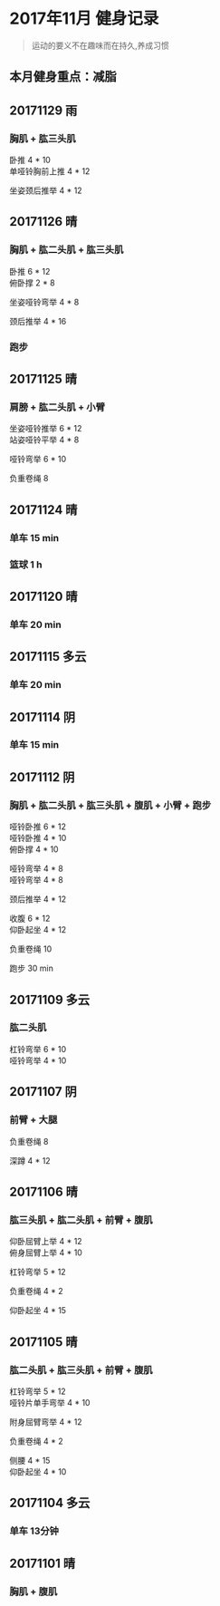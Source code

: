 # 2017年11月 健身记录   
> 运动的要义不在趣味而在持久,养成习惯

本月健身重点：**减脂**
--- 

## 20171129 雨  
### 胸肌 + 肱三头肌   
卧推 4 * 10  
单哑铃胸前上推 4 * 12  

坐姿颈后推举 4 * 12  

## 20171126 晴
### 胸肌 + 肱二头肌 + 肱三头肌
卧推 6 * 12  
俯卧撑 2 * 8  

坐姿哑铃弯举  4 * 8  

颈后推举 4 * 16  

### 跑步

## 20171125 晴
### 肩膀 + 肱二头肌 + 小臂
坐姿哑铃推举 6 * 12  
站姿哑铃平举 4 * 8  

哑铃弯举 6 * 10  

负重卷绳 8 


## 20171124 晴
### 单车 15 min
### 篮球 1 h

## 20171120 晴
### 单车 20 min

## 20171115 多云
### 单车 20 min

## 20171114 阴
### 单车 15 min


## 20171112 阴
### 胸肌 + 肱二头肌 + 肱三头肌 + 腹肌 + 小臂 + 跑步
哑铃卧推 6 * 12  
哑铃卧推 4 * 10  
俯卧撑 4 * 10  

哑铃弯举 4 * 8  
哑铃弯举 4 * 8  

颈后推举 4 * 12  

收腹 6 * 12  
仰卧起坐 4 * 12  

负重卷绳 10 

跑步 30 min

## 20171109 多云
### 肱二头肌
杠铃弯举 6 * 10  
哑铃弯举 4 * 10  

## 20171107 阴
### 前臂 + 大腿
负重卷绳 8  

深蹲 4 * 12

## 20171106 晴
### 肱三头肌 + 肱二头肌 + 前臂 + 腹肌
仰卧屈臂上举 4 * 12  
俯身屈臂上举 4 * 10  

杠铃弯举  5 * 12  

负重卷绳 4 * 2

仰卧起坐 4 * 15  

## 20171105 晴 
### 肱二头肌 + 肱三头肌 + 前臂 + 腹肌
杠铃弯举 5 * 12  
哑铃片单手弯举 4 * 10  

附身屈臂弯举 4 * 12  

负重卷绳 4 * 2

侧腰 4 * 15  
仰卧起坐 4 * 10  

## 20171104 多云
### 单车 13分钟

## 20171101 晴
### 胸肌 + 腹肌